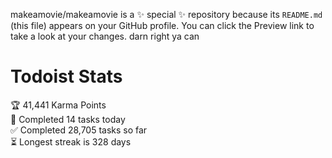 makeamovie/makeamovie is a ✨ special ✨ repository because its `README.md` (this file) appears on your GitHub profile.
You can click the Preview link to take a look at your changes. darn right ya can

# Todoist Stats

<!-- TODO-IST:START -->
🏆  41,441 Karma Points           
🌸  Completed 14 tasks today           
✅  Completed 28,705 tasks so far           
⏳  Longest streak is 328 days
<!-- TODO-IST:END -->